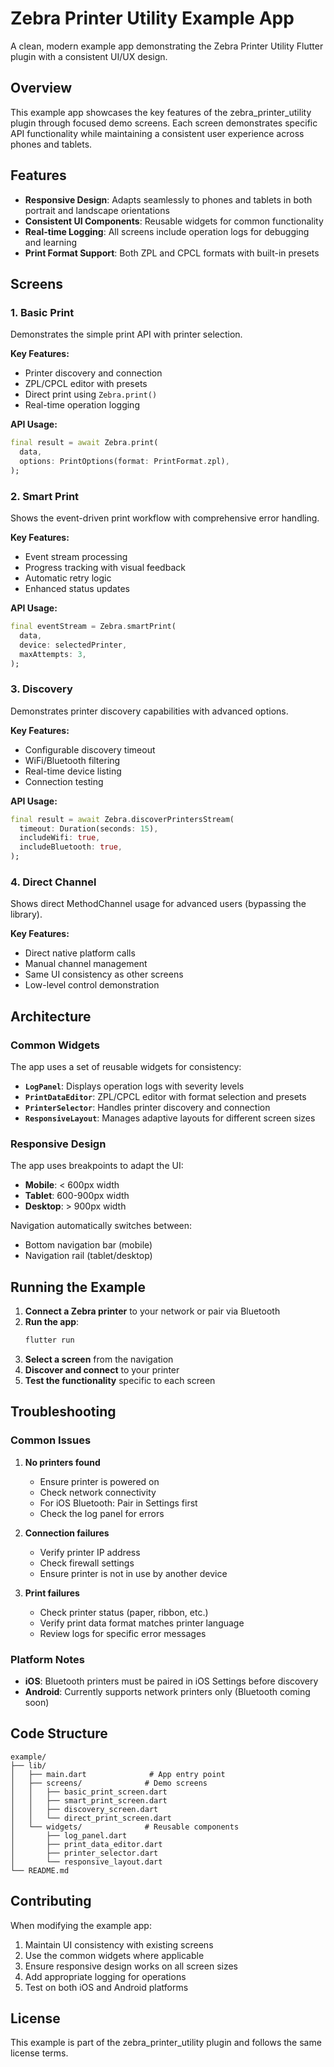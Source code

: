 # Zebra Printer Utility Example App

A clean, modern example app demonstrating the Zebra Printer Utility Flutter plugin with a consistent UI/UX design.

## Overview

This example app showcases the key features of the zebra_printer_utility plugin through focused demo screens. Each screen demonstrates specific API functionality while maintaining a consistent user experience across phones and tablets.

## Features

- **Responsive Design**: Adapts seamlessly to phones and tablets in both portrait and landscape orientations
- **Consistent UI Components**: Reusable widgets for common functionality
- **Real-time Logging**: All screens include operation logs for debugging and learning
- **Print Format Support**: Both ZPL and CPCL formats with built-in presets

## Screens

### 1. Basic Print
Demonstrates the simple print API with printer selection.

**Key Features:**
- Printer discovery and connection
- ZPL/CPCL editor with presets
- Direct print using `Zebra.print()`
- Real-time operation logging

**API Usage:**
```dart
final result = await Zebra.print(
  data,
  options: PrintOptions(format: PrintFormat.zpl),
);
```

### 2. Smart Print
Shows the event-driven print workflow with comprehensive error handling.

**Key Features:**
- Event stream processing
- Progress tracking with visual feedback
- Automatic retry logic
- Enhanced status updates

**API Usage:**
```dart
final eventStream = Zebra.smartPrint(
  data,
  device: selectedPrinter,
  maxAttempts: 3,
);
```

### 3. Discovery
Demonstrates printer discovery capabilities with advanced options.

**Key Features:**
- Configurable discovery timeout
- WiFi/Bluetooth filtering
- Real-time device listing
- Connection testing

**API Usage:**
```dart
final result = await Zebra.discoverPrintersStream(
  timeout: Duration(seconds: 15),
  includeWifi: true,
  includeBluetooth: true,
);
```

### 4. Direct Channel
Shows direct MethodChannel usage for advanced users (bypassing the library).

**Key Features:**
- Direct native platform calls
- Manual channel management
- Same UI consistency as other screens
- Low-level control demonstration

## Architecture

### Common Widgets

The app uses a set of reusable widgets for consistency:

- **`LogPanel`**: Displays operation logs with severity levels
- **`PrintDataEditor`**: ZPL/CPCL editor with format selection and presets
- **`PrinterSelector`**: Handles printer discovery and connection
- **`ResponsiveLayout`**: Manages adaptive layouts for different screen sizes

### Responsive Design

The app uses breakpoints to adapt the UI:
- **Mobile**: < 600px width
- **Tablet**: 600-900px width
- **Desktop**: > 900px width

Navigation automatically switches between:
- Bottom navigation bar (mobile)
- Navigation rail (tablet/desktop)

## Running the Example

1. **Connect a Zebra printer** to your network or pair via Bluetooth
2. **Run the app**:
   ```bash
   flutter run
   ```
3. **Select a screen** from the navigation
4. **Discover and connect** to your printer
5. **Test the functionality** specific to each screen

## Troubleshooting

### Common Issues

1. **No printers found**
   - Ensure printer is powered on
   - Check network connectivity
   - For iOS Bluetooth: Pair in Settings first
   - Check the log panel for errors

2. **Connection failures**
   - Verify printer IP address
   - Check firewall settings
   - Ensure printer is not in use by another device

3. **Print failures**
   - Check printer status (paper, ribbon, etc.)
   - Verify print data format matches printer language
   - Review logs for specific error messages

### Platform Notes

- **iOS**: Bluetooth printers must be paired in iOS Settings before discovery
- **Android**: Currently supports network printers only (Bluetooth coming soon)

## Code Structure

```
example/
├── lib/
│   ├── main.dart              # App entry point
│   ├── screens/              # Demo screens
│   │   ├── basic_print_screen.dart
│   │   ├── smart_print_screen.dart
│   │   ├── discovery_screen.dart
│   │   └── direct_print_screen.dart
│   └── widgets/              # Reusable components
│       ├── log_panel.dart
│       ├── print_data_editor.dart
│       ├── printer_selector.dart
│       └── responsive_layout.dart
└── README.md
```

## Contributing

When modifying the example app:
1. Maintain UI consistency with existing screens
2. Use the common widgets where applicable
3. Ensure responsive design works on all screen sizes
4. Add appropriate logging for operations
5. Test on both iOS and Android platforms

## License

This example is part of the zebra_printer_utility plugin and follows the same license terms. 